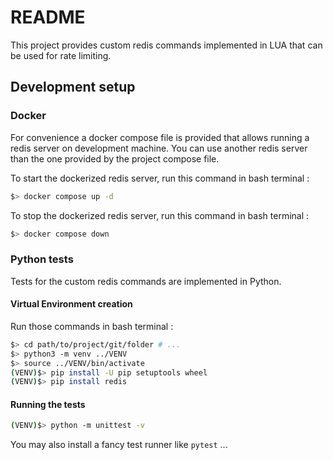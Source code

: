 # README

This project provides custom redis commands implemented in LUA that can be used for rate
limiting.

## Development setup

### Docker

For convenience a docker compose file is provided that allows running a redis server on
development machine. You can use another redis server than the one provided by the
project compose file.  

To start the dockerized redis server, run this command in bash terminal :
```bash
$> docker compose up -d
```

To stop the dockerized redis server, run this command in bash terminal :
```bash
$> docker compose down
```

### Python tests

Tests for the custom redis commands are implemented in Python.

#### Virtual Environment creation

Run those commands in bash terminal :
```bash
$> cd path/to/project/git/folder # ...
$> python3 -m venv ../VENV
$> source ../VENV/bin/activate
(VENV)$> pip install -U pip setuptools wheel
(VENV)$> pip install redis
```

#### Running the tests

```bash
(VENV)$> python -m unittest -v
```
You may also install a fancy test runner like `pytest` ...
